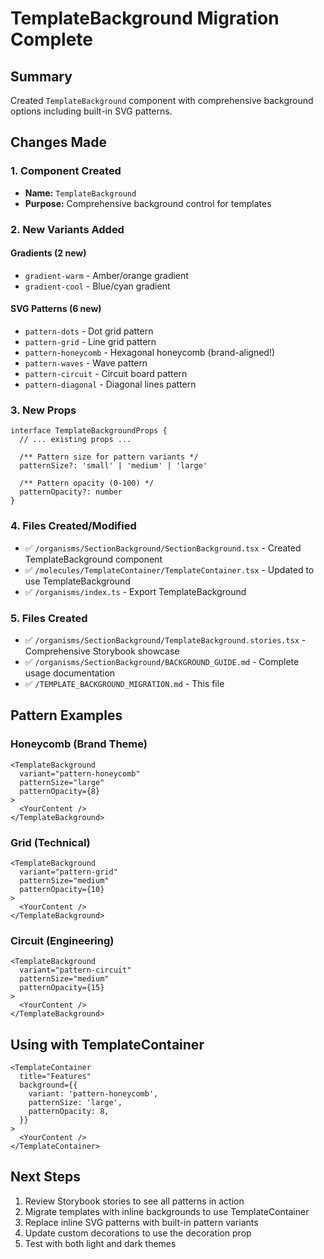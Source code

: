 # TemplateBackground Migration Complete

## Summary

Created `TemplateBackground` component with comprehensive background options including built-in SVG patterns.

## Changes Made

### 1. Component Created
- **Name:** `TemplateBackground`
- **Purpose:** Comprehensive background control for templates

### 2. New Variants Added

#### Gradients (2 new)
- `gradient-warm` - Amber/orange gradient
- `gradient-cool` - Blue/cyan gradient

#### SVG Patterns (6 new)
- `pattern-dots` - Dot grid pattern
- `pattern-grid` - Line grid pattern
- `pattern-honeycomb` - Hexagonal honeycomb (brand-aligned!)
- `pattern-waves` - Wave pattern
- `pattern-circuit` - Circuit board pattern
- `pattern-diagonal` - Diagonal lines pattern

### 3. New Props

```tsx
interface TemplateBackgroundProps {
  // ... existing props ...
  
  /** Pattern size for pattern variants */
  patternSize?: 'small' | 'medium' | 'large'
  
  /** Pattern opacity (0-100) */
  patternOpacity?: number
}
```

### 4. Files Created/Modified

- ✅ `/organisms/SectionBackground/SectionBackground.tsx` - Created TemplateBackground component
- ✅ `/molecules/TemplateContainer/TemplateContainer.tsx` - Updated to use TemplateBackground
- ✅ `/organisms/index.ts` - Export TemplateBackground

### 5. Files Created

- ✅ `/organisms/SectionBackground/TemplateBackground.stories.tsx` - Comprehensive Storybook showcase
- ✅ `/organisms/SectionBackground/BACKGROUND_GUIDE.md` - Complete usage documentation
- ✅ `/TEMPLATE_BACKGROUND_MIGRATION.md` - This file

## Pattern Examples

### Honeycomb (Brand Theme)
```tsx
<TemplateBackground 
  variant="pattern-honeycomb" 
  patternSize="large" 
  patternOpacity={8}
>
  <YourContent />
</TemplateBackground>
```

### Grid (Technical)
```tsx
<TemplateBackground 
  variant="pattern-grid" 
  patternSize="medium" 
  patternOpacity={10}
>
  <YourContent />
</TemplateBackground>
```

### Circuit (Engineering)
```tsx
<TemplateBackground 
  variant="pattern-circuit" 
  patternSize="medium" 
  patternOpacity={15}
>
  <YourContent />
</TemplateBackground>
```

## Using with TemplateContainer

```tsx
<TemplateContainer
  title="Features"
  background={{
    variant: 'pattern-honeycomb',
    patternSize: 'large',
    patternOpacity: 8,
  }}
>
  <YourContent />
</TemplateContainer>
```

## Next Steps

1. Review Storybook stories to see all patterns in action
2. Migrate templates with inline backgrounds to use TemplateContainer
3. Replace inline SVG patterns with built-in pattern variants
4. Update custom decorations to use the decoration prop
5. Test with both light and dark themes
